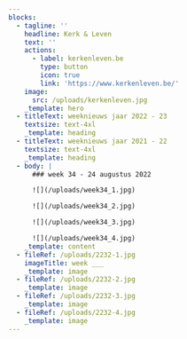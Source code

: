 ```yaml
---
blocks:
  - tagline: ''
    headline: Kerk & Leven
    text: ''
    actions:
      - label: kerkenleven.be
        type: button
        icon: true
        link: 'https://www.kerkenleven.be/'
    image:
      src: /uploads/kerkenleven.jpg
    _template: hero
  - titleText: weeknieuws jaar 2022 - 23
    textsize: text-4xl
    _template: heading
  - titleText: weeknieuws jaar 2021 - 22
    textsize: text-4xl
    _template: heading
  - body: |
      ### week 34 - 24 augustus 2022

      ![](/uploads/week34_1.jpg)

      ![](/uploads/week34_2.jpg)

      ![](/uploads/week34_3.jpg)

      ![](/uploads/week34_4.jpg)
    _template: content
  - fileRef: /uploads/2232-1.jpg
    imageTitle: week ___
    _template: image
  - fileRef: /uploads/2232-2.jpg
    _template: image
  - fileRef: /uploads/2232-3.jpg
    _template: image
  - fileRef: /uploads/2232-4.jpg
    _template: image
---
```


